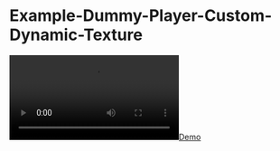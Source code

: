 # Example-Dummy-Player-Custom-Dynamic-Texture
[![Demo](https://i.imgur.com/P1fe4OI.mp4)](https://i.imgur.com/P1fe4OI.mp4)
